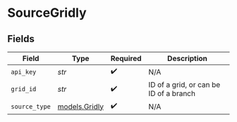 # SourceGridly


## Fields

| Field                                  | Type                                   | Required                               | Description                            |
| -------------------------------------- | -------------------------------------- | -------------------------------------- | -------------------------------------- |
| `api_key`                              | *str*                                  | :heavy_check_mark:                     | N/A                                    |
| `grid_id`                              | *str*                                  | :heavy_check_mark:                     | ID of a grid, or can be ID of a branch |
| `source_type`                          | [models.Gridly](../models/gridly.md)   | :heavy_check_mark:                     | N/A                                    |